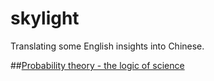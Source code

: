 # skylight
Translating some English insights into Chinese.

##[Probability theory - the logic of science](http://www.amazon.com/exec/obidos/tg/detail/-/0521592712/qid=1055853130/sr=8-1/ref=sr_8_1/103-5027289-6942223?v=glance&s=books&n=507846)
